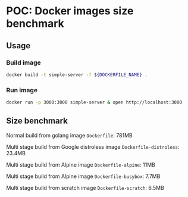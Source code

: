 # POC: Docker images size benchmark

## Usage

### Build image

```bash
docker build -t simple-server -f ${DOCKERFILE_NAME} .
```

### Run image

```bash
docker run -p 3000:3000 simple-server & open http://localhost:3000
```

## Size benchmark

Normal build from golang image `Dockerfile`: 781MB

Multi stage build from Google distroless image `Dockerfile-distroless`: 23.4MB

Multi stage build from Alpine image `Dockerfile-alpine`: 11MB

Multi stage build from Alpine image `Dockerfile-busybox`: 7.7MB

Multi stage build from scratch image `Dockerfile-scratch`: 6.5MB